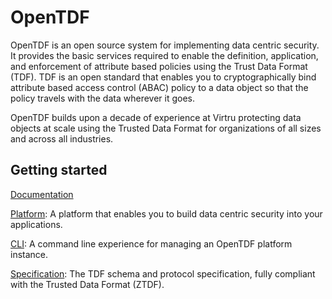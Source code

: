 # OpenTDF

OpenTDF is an open source system for implementing data centric security. It provides the basic services required to enable the definition, application, and enforcement of attribute based policies using the Trust Data Format (TDF). TDF is an open standard that enables you to cryptographically bind attribute based access control (ABAC) policy to a data object so that the policy travels with the data wherever it goes.

OpenTDF builds upon a decade of experience at Virtru protecting data objects at scale using the Trusted Data Format for organizations of all sizes and across all industries.

## Getting started
[Documentation](https://docs.opentdf.io)

[Platform](https://github.com/opentdf/platform): A platform that enables you to build data centric security into your applications. 

[CLI](https://github.com/opentdf/otdfctl): A command line experience for managing an OpenTDF platform instance.

[Specification](https://github.com/opentdf/spec): The TDF schema and protocol specification, fully compliant with the Trusted Data Format (ZTDF). 



